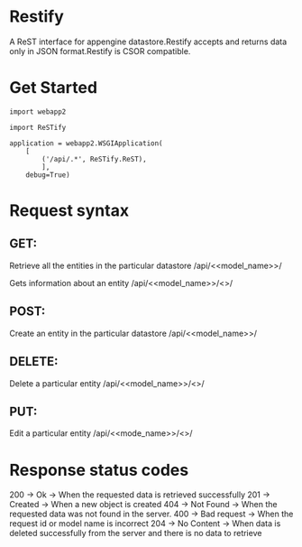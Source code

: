 Restify
=======

A ReST interface for appengine datastore.Restify accepts and returns data only in JSON format.Restify is CSOR compatible.


Get Started
===========

	import webapp2

	import ReSTify

	application = webapp2.WSGIApplication(
	    [
	        ('/api/.*', ReSTify.ReST),
	        ],
	    debug=True)


Request syntax
==============

GET:
----

Retrieve all the entities in the particular datastore
/api/<<model_name>>/

Gets information about an entity
/api/<<model_name>>/<<id>>/


POST:
-----

Create an entity in the particular datastore
/api/<<model_name>>/


DELETE:
-------

Delete a particular entity
/api/<<model_name>>/<<id>>/


PUT:
----

Edit a particular entity
/api/<<mode_name>>/<<id>>/


Response status codes
=====================

200 -> Ok          -> When the requested data is retrieved successfully
201 -> Created     -> When a new object is created
404 -> Not Found   -> When the requested data was not found in the server.
400 -> Bad request -> When the request id or model name is incorrect
204 -> No Content  -> When data is deleted successfully from the server and there is no data to retrieve